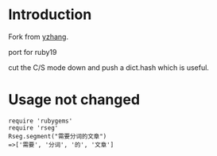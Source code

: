 Introduction
===========

Fork from [yzhang](https://github.com/yzhang/rseg).

port for ruby19

cut the C/S mode down and push a dict.hash which is useful.

Usage not changed
===============

    require 'rubygems'
    require 'rseg'
    Rseg.segment("需要分词的文章")
    =>['需要', '分词', '的', '文章']

